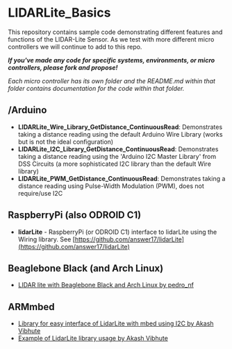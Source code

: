 LIDARLite_Basics
========================================

This repository contains sample code demonstrating different features and functions of the LIDAR-Lite Sensor. As we test with more different micro controllers we will continue to add to this repo. 

***If you've made any code for specific systems, environments, or micro controllers, please fork and propose!***

*Each micro controller has its own folder and the README.md within that folder contains documentation for the code within that folder.*


## /Arduino

- **LIDARLite_Wire_Library_GetDistance_ContinuousRead**: Demonstrates taking a distance reading using the default Arduino Wire Library (works but is not the ideal configuration)
- **LIDARLite_I2C_Library_GetDistance_ContinuousRead**: Demonstrates taking a distance reading using the 'Arduino I2C Master Library' from DSS Circuits (a more sophisticated I2C library than the default Wire library)
- **LIDARLite_PWM_GetDistance_ContinuousRead**: Demonstrates taking a distance reading using Pulse-Width Modulation (PWM), does not require/use I2C

## RaspberryPi (also ODROID C1)
- **lidarLite** - RaspberryPi (or ODROID C1) interface to lidarLite using the Wiring library.  See [https://github.com/answer17/lidarLite](https://github.com/answer17/lidarLite)

## Beaglebone Black (and Arch Linux)
- [LIDAR lite with Beaglebone Black and Arch Linux by pedro_nf](https://pedronf65.wordpress.com/2015/03/15/lidar-lite-with-beaglebone-black-and-arch-linux/)

## ARMmbed

- [Library for easy interface of LidarLite with mbed using I2C by Akash Vibhute](http://developer.mbed.org/users/akashvibhute/code/LidarLite/)
- [Example of LidarLite library usage by Akash Vibhute](https://developer.mbed.org/users/akashvibhute/code/LidarLite_mbed/)
